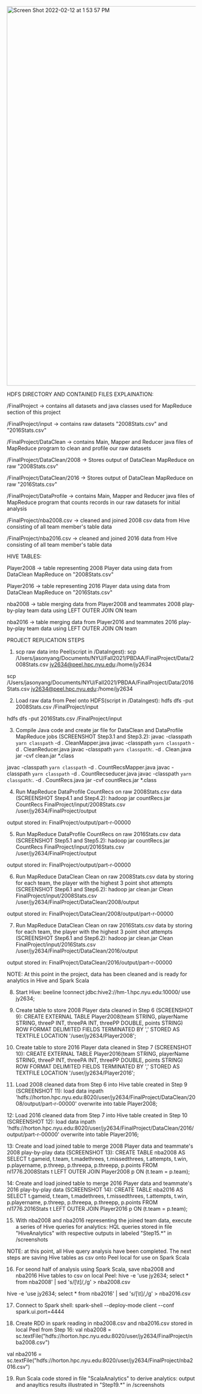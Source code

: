 <img width="1011" alt="Screen Shot 2022-02-12 at 1 53 57 PM" src="https://user-images.githubusercontent.com/47124636/153724403-44571847-1bcb-44a0-87fc-0f37e92fc057.png">




HDFS DIRECTORY AND CONTAINED FILES EXPLAINATION:

/FinalProject -> contains all datasets and java classes used for MapReduce section of this project

/FinalProject/input -> contains raw datasets "2008Stats.csv" and "2016Stats.csv"

/FinalProject/DataClean -> contains Main, Mapper and Reducer java files of MapReduce program to clean and profile our raw datasets

/FinalProject/DataClean/2008 -> Stores output of DataClean MapReduce on raw "2008Stats.csv"

/FinalProject/DataClean/2016 -> Stores output of DataClean MapReduce on raw "2016Stats.csv"

/FinalProject/DataProfile -> contains Main, Mapper and Reducer java files of MapReduce program that counts records in our raw datasets for initial analysis

/FinalProject/nba2008.csv -> cleaned and joined 2008 csv data from Hive consisting of all team member's table data

/FinalProject/nba2016.csv -> cleaned and joined 2016 data from Hive consisting of all team member's table data





HIVE TABLES:

Player2008 -> table representing 2008 Player data using data from DataClean MapReduce on "2008Stats.csv"

Player2016 -> table representing 2016 Player data using data from DataClean MapReduce on "2016Stats.csv"

nba2008 -> table merging data from Player2008 and teammates 2008 play-by-play team data using LEFT OUTER JOIN ON team 

nba2016 -> table merging data from Player2016 and teammates 2016 play-by-play team data using LEFT OUTER JOIN ON team 





PROJECT REPLICATION STEPS

1. scp raw data into Peel(script in /DataIngest):
scp /Users/jasonyang/Documents/NYU/Fall2021/PBDAA/FinalProject/Data/2008Stats.csv jy2634@peel.hpc.nyu.edu:/home/jy2634

scp /Users/jasonyang/Documents/NYU/Fall2021/PBDAA/FinalProject/Data/2016Stats.csv jy2634@peel.hpc.nyu.edu:/home/jy2634



2. Load raw data from Peel onto HDFS(script in /DataIngest):
hdfs dfs -put 2008Stats.csv /FinalProject/input

hdfs dfs -put 2016Stats.csv /FinalProject/input



3. Compile Java code and create jar file for DataClean and DataProfile  MapReduce jobs (SCREENSHOT Step3.1 and Step3.2):
javac -classpath `yarn classpath` -d . CleanMapper.java
javac -classpath `yarn classpath` -d . CleanReducer.java
javac -classpath `yarn classpath`:. -d . Clean.java
jar -cvf clean.jar *.class

javac -classpath `yarn classpath` -d . CountRecsMapper.java
javac -classpath `yarn classpath` -d . CountRecseducer.java
javac -classpath `yarn classpath`:. -d . CountRecs.java
jar -cvf countRecs.jar *.class



4. Run MapReduce DataProfile CountRecs on raw 2008Stats.csv data (SCREENSHOT Step4.1 and Step4.2):
hadoop jar countRecs.jar CountRecs FinalProject/input/2008Stats.csv /user/jy2634/FinalProject/output

output stored in: FinalProject/output/part-r-00000



5. Run MapReduce DataProfile CountRecs on raw 2016Stats.csv data (SCREENSHOT Step5.1 and Step5.2):
hadoop jar countRecs.jar CountRecs FinalProject/input/2016Stats.csv /user/jy2634/FinalProject/output

output stored in: FinalProject/output/part-r-00000



6. Run MapReduce DataClean Clean on raw 2008Stats.csv data by storing for each team, the player with the highest 3 point shot attempts (SCREENSHOT Step6.1 and Step6.2):
hadoop jar clean.jar Clean FinalProject/input/2008Stats.csv /user/jy2634/FinalProject/DataClean/2008/output

output stored in: FinalProject/DataClean/2008/output/part-r-00000



7. Run MapReduce DataClean Clean on raw 2016Stats.csv data by storing for each team, the player with the highest 3 point shot attempts (SCREENSHOT Step6.1 and Step6.2):
hadoop jar clean.jar Clean FinalProject/input/2016Stats.csv /user/jy2634/FinalProject/DataClean/2016/output

output stored in: FinalProject/DataClean/2016/output/part-r-00000


NOTE: At this point in the project, data has been cleaned and is ready for analytics in Hive and Spark Scala


8. Start Hive:
beeline
!connect jdbc:hive2://hm-1.hpc.nyu.edu:10000/
use jy2634;



9. Create table to store 2008 Player data cleaned in Step 6 (SCREENSHOT 9):
CREATE EXTERNAL TABLE Player2008(team STRING, playerName STRING, threeP INT, threePA INT, threePP DOUBLE, points STRING) ROW FORMAT DELIMITED FIELDS TERMINATED BY ',' STORED AS TEXTFILE LOCATION '/user/jy2634/Player2008';



10. Create table to store 2016 Player data cleaned in Step 7 (SCREENSHOT 10):
CREATE EXTERNAL TABLE Player2016(team STRING, playerName STRING, threeP INT, threePA INT, threePP DOUBLE, points STRING) ROW FORMAT DELIMITED FIELDS TERMINATED BY ',' STORED AS TEXTFILE LOCATION '/user/jy2634/Player2016';



11. Load 2008 cleaned data from Step 6 into Hive table created in Step 9 (SCREENSHOT 11):
load data inpath 'hdfs://horton.hpc.nyu.edu:8020/user/jy2634/FinalProject/DataClean/2008/output/part-r-00000' overwrite into table Player2008;



12: Load 2016 cleaned data from Step 7 into Hive table created in Step 10 (SCREENSHOT 12):
load data inpath 'hdfs://horton.hpc.nyu.edu:8020/user/jy2634/FinalProject/DataClean/2016/output/part-r-00000' overwrite into table Player2016;



13: Create and load joined table to merge 2008 Player data and teammate's 2008 play-by-play data (SCREENSHOT 13):
CREATE TABLE nba2008 AS SELECT t.gameid, t.team, t.madethrees, t.missedthrees, t.attempts, t.win, p.playername, p.threep, p.threepa, p.threepp, p.points FROM nl1776.2008Stats t LEFT OUTER JOIN Player2008 p ON (t.team = p.team);



14: Create and load joined table to merge 2016 Player data and teammate's 2016 play-by-play data (SCREENSHOT 14):
CREATE TABLE nba2016 AS SELECT t.gameid, t.team, t.madethrees, t.missedthrees, t.attempts, t.win, p.playername, p.threep, p.threepa, p.threepp, p.points FROM nl1776.2016Stats t LEFT OUTER JOIN Player2016 p ON (t.team = p.team);



15. With nba2008 and nba2016 representing the joined team data, execute a series of Hive queries for analytics:
HQL queries stored in file "HiveAnalytics" with respective outputs in labeled "Step15.*" in /screenshots



NOTE: at this point, all Hive query analysis have been completed. The next steps are saving Hive tables as csv onto Peel local for use on Spark Scala



16. For seond half of analysis using Spark Scala, save nba2008 and nba2016 Hive tables to csv on local Peel:
hive -e 'use jy2634; select * from nba2008' | sed 's/[\t]/,/g'  > nba2008.csv

hive -e 'use jy2634; select * from nba2016' | sed 's/[\t]/,/g'  > nba2016.csv



17. Connect to Spark shell:
spark-shell --deploy-mode client --conf spark.ui.port=4444



18. Create RDD in spark reading in nba2008.csv and nba2016.csv stored in local Peel from Step 16:
val nba2008 = sc.textFile("hdfs://horton.hpc.nyu.edu:8020/user/jy2634/FinalProject/nba2008.csv")

val nba2016 = sc.textFile("hdfs://horton.hpc.nyu.edu:8020/user/jy2634/FinalProject/nba2016.csv")



19. Run Scala code stored in file "ScalaAnalytics" to derive analytics:
output and anayltics results illustrated in "Step19.*" in /screenshots









